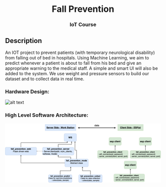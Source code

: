 <h1 align="center">Fall Prevention</h1>
<h3 align="center">IoT Course</h3>

## Description
An IOT project to prevent patients (with temporary neurological disability) from falling out of bed in hospitals.
Using Machine Learning, we aim to predict whenever a patient is about to fall from his bed and give an appropriate warning to the medical staff.
A simple and smart UI will also be added to the system.
We use weight and pressure sensors to build our dataset and to collect data in real time.


### Hardware Design:
![alt text](https://github.com/Almogbs/Fall-Prevention/blob/main/other/HW_design.png)


### High Level Software Architecture:
![alt text](https://github.com/Almogbs/Fall-Prevention/blob/main/other/sw_arch.drawio.png)
